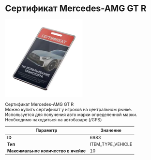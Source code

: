 # Сертификат Mercedes-AMG GT R

![Item Image](../img/6983.webp?raw=true)

Сертификат Mercedes-AMG GT R<br>Можно купить сертификат у игроков на центральном рынке.<br>Используется для получения авто марки определенной марки.<br>Необходимо находиться на автобазаре (/GPS)


| Параметр | Значение |
|----------|----------|
| **ID** | 6983 |
| **Тип** | ITEM_TYPE_VEHICLE |
| **Максимальное количество в ячейке** | 10 |

